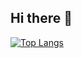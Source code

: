 ## Hi there 👋

[![Top Langs](https://github-readme-stats.vercel.app/api/top-langs/?username=thvulpe)](https://github.com/anuraghazra/github-readme-stats)
